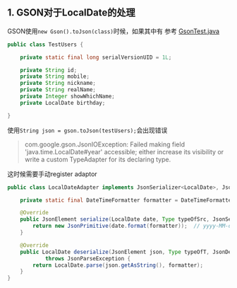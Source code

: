 ## 1. GSON对于LocalDate的处理

GSON使用`new Gson().toJson(class)`时候，如果其中有
参考 [GsonTest.java](../auth-service-8111/src/test/java/com/imooc/test/GsonTest.java)

```java
public class TestUsers {

    private static final long serialVersionUID = 1L;

    private String id;
    private String mobile;
    private String nickname;
    private String realName;
    private Integer showWhichName;
    private LocalDate birthday;

}


```


使用`String json = gson.toJson(testUsers);`会出现错误

> com.google.gson.JsonIOException: Failed making field 'java.time.LocalDate#year' accessible; either increase its visibility or write a custom TypeAdapter for its declaring type.


这时候需要手动register adaptor


```java
public class LocalDateAdapter implements JsonSerializer<LocalDate>, JsonDeserializer<LocalDate> {

    private static final DateTimeFormatter formatter = DateTimeFormatter.ISO_LOCAL_DATE;

    @Override
    public JsonElement serialize(LocalDate date, Type typeOfSrc, JsonSerializationContext context) {
        return new JsonPrimitive(date.format(formatter));  // yyyy-MM-dd
    }

    @Override
    public LocalDate deserialize(JsonElement json, Type typeOfT, JsonDeserializationContext context)
            throws JsonParseException {
        return LocalDate.parse(json.getAsString(), formatter);
    }
}

```